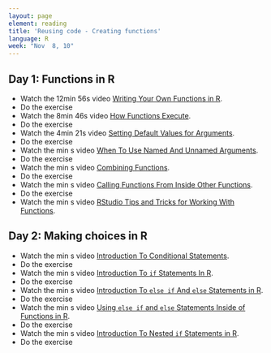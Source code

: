 ```yaml
---
layout: page
element: reading
title: 'Reusing code - Creating functions'
language: R
week: "Nov  8, 10"
---
```




## Day 1: Functions in R

- Watch the 12min 56s video [Writing Your Own Functions in R](https://youtu.be/p8tAQx7ijXE).
- Do the exercise
- Watch the 8min 46s video [How Functions Execute](https://youtu.be/GnABzUtHiJo).
- Do the exercise
- Watch the 4min 21s video [Setting Default Values for Arguments](https://youtu.be/dHWoaLUUXQE).
- Do the exercise
- Watch the min s video [When To Use Named And Unnamed Arguments](https://youtu.be/pAVsqyc372s).
- Do the exercise
- Watch the min s video [Combining Functions](https://youtu.be/D2gr0rBegP0).
- Do the exercise
- Watch the min s video [Calling Functions From Inside Other Functions](https://youtu.be/SGtIDhWnBQ8).
- Do the exercise
- Watch the min s video [RStudio Tips and Tricks for Working With Functions](https://youtu.be/UdkIGmh383Y).

## Day 2: Making choices in R

- Watch the min s video [Introduction To Conditional Statements](https://youtu.be/muEku7Svqvo).
- Do the exercise
- Watch the min s video [Introduction To `if` Statements In R](https://youtu.be/N6E_qqhwr7M).
- Do the exercise
- Watch the min s video [Introduction To `else if` And `else` Statements in R](https://youtu.be/JCrbU6bu3_8).
- Do the exercise
- Watch the min s video [Using `else if` and `else` Statements Inside of Functions in R](https://youtu.be/C3tcEuc_46Y).
- Do the exercise
- Watch the min s video [Introduction To Nested `if` Statements in R](https://youtu.be/jEBErwyiz_Q).
- Do the exercise
